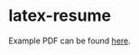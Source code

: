 latex-resume
============
Example PDF can be found [here](https://github.com/bbody/latex-resume-example/releases/download/1.0/resume.pdf).

